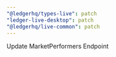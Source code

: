 ```yaml
---
"@ledgerhq/types-live": patch
"ledger-live-desktop": patch
"@ledgerhq/live-common": patch
---
```


Update MarketPerformers Endpoint
